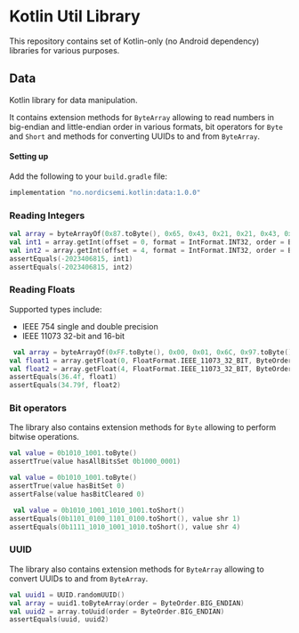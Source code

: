 # Kotlin Util Library

This repository contains set of Kotlin-only (no Android dependency) libraries for various purposes.

## Data

Kotlin library for data manipulation.

It contains extension methods for `ByteArray` allowing to read numbers in big-endian and little-endian 
order in various formats, bit operators for `Byte` and `Short` and methods for converting UUIDs to 
and from `ByteArray`.

#### Setting up

Add the following to your `build.gradle` file:

```groovy
implementation "no.nordicsemi.kotlin:data:1.0.0"
```

### Reading Integers

```kotlin
val array = byteArrayOf(0x87.toByte(), 0x65, 0x43, 0x21, 0x21, 0x43, 0x65, 0x87.toByte())
val int1 = array.getInt(offset = 0, format = IntFormat.INT32, order = ByteOrder.BIG_ENDIAN)
val int2 = array.getInt(offset = 4, format = IntFormat.INT32, order = ByteOrder.LITTLE_ENDIAN)
assertEquals(-2023406815, int1)
assertEquals(-2023406815, int2)
```

### Reading Floats

Supported types include:
* IEEE 754 single and double precision
* IEEE 11073 32-bit and 16-bit

```kotlin
 val array = byteArrayOf(0xFF.toByte(), 0x00, 0x01, 0x6C, 0x97.toByte(), 0x0D, 0x00, 0xFE.toByte())
val float1 = array.getFloat(0, FloatFormat.IEEE_11073_32_BIT, ByteOrder.BIG_ENDIAN)
val float2 = array.getFloat(4, FloatFormat.IEEE_11073_32_BIT, ByteOrder.LITTLE_ENDIAN)
assertEquals(36.4f, float1)
assertEquals(34.79f, float2)
```

### Bit operators

The library also contains extension methods for `Byte` allowing to perform bitwise operations.

```kotlin
val value = 0b1010_1001.toByte()
assertTrue(value hasAllBitsSet 0b1000_0001)
```

```kotlin
val value = 0b1010_1001.toByte()
assertTrue(value hasBitSet 0)
assertFalse(value hasBitCleared 0)
```

```kotlin
 val value = 0b1010_1001_1010_1001.toShort()
assertEquals(0b1101_0100_1101_0100.toShort(), value shr 1)
assertEquals(0b1111_1010_1001_1010.toShort(), value shr 4)
```

### UUID

The library also contains extension methods for `ByteArray` allowing to convert UUIDs to and from `ByteArray`.

```kotlin
val uuid1 = UUID.randomUUID()
val array = uuid1.toByteArray(order = ByteOrder.BIG_ENDIAN)
val uuid2 = array.toUuid(order = ByteOrder.BIG_ENDIAN)
assertEquals(uuid, uuid2)
```
